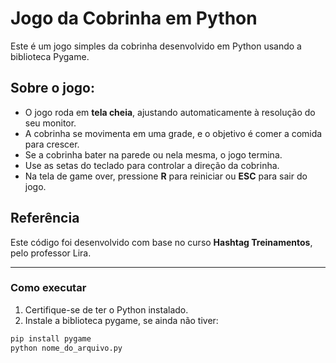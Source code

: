 # Jogo da Cobrinha em Python

Este é um jogo simples da cobrinha desenvolvido em Python usando a biblioteca Pygame.

## Sobre o jogo:

- O jogo roda em **tela cheia**, ajustando automaticamente à resolução do seu monitor.
- A cobrinha se movimenta em uma grade, e o objetivo é comer a comida para crescer.
- Se a cobrinha bater na parede ou nela mesma, o jogo termina.
- Use as setas do teclado para controlar a direção da cobrinha.
- Na tela de game over, pressione **R** para reiniciar ou **ESC** para sair do jogo.

## Referência

Este código foi desenvolvido com base no curso **Hashtag Treinamentos**, pelo professor Lira.

---

### Como executar

1. Certifique-se de ter o Python instalado.
2. Instale a biblioteca pygame, se ainda não tiver:

```bash
pip install pygame
python nome_do_arquivo.py
